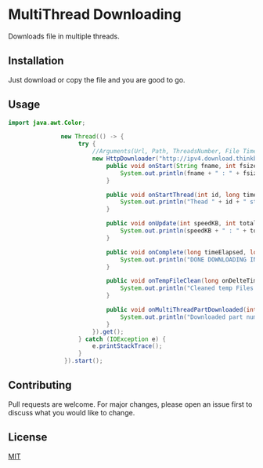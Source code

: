 # MultiThread Downloading

Downloads file in multiple threads.

## Installation

Just download or copy the file and you are good to go.

## Usage

```java
import java.awt.Color;

               new Thread(() -> {
                    try {
                        //Arguments(Url, Path, ThreadsNumber, File Timeout, Listener [Optional] - To retrive info)
                        new HttpDownloader("http://ipv4.download.thinkbroadband.com/200MB.zip","C:/downloading/testfile.bin",5 ,5000, new MultiThreadDownloadListener(){
                            public void onStart(String fname, int fsize, long timeStart) {
                                System.out.println(fname + " : " + fsize + " : " + timeStart);
                            }

                            public void onStartThread(int id, long timeStart) {
                                System.out.println("Thead " + id + " started [" + timeStart + "]");
                            }

                            public void onUpdate(int speedKB, int totalDownloaded, float totalDownloadedFixed, int Threads) {
                                System.out.println(speedKB + " : " + totalDownloaded + " : " + totalDownloadedFixed + " : " + Threads);
                            }

                            public void onComplete(long timeElapsed, long timeStart, long TimeEnd, long avgSpeed) {
                                System.out.println("DONE DOWNLOADING IN " + timeElapsed + " : avgSpeed: " + avgSpeed);
                            }

                            public void onTempFileClean(long onDelteTime) {
                                System.out.println("Cleaned temp Files [" + onDelteTime + "]");
                            }

                            public void onMultiThreadPartDownloaded(int partID) {
                                System.out.println("Downloaded part number " + partID);
                            }
                        }).get();
                    } catch (IOException e) {
                        e.printStackTrace();
                    }
                }).start();
```

## Contributing
Pull requests are welcome. For major changes, please open an issue first to discuss what you would like to change.

## License
[MIT](https://choosealicense.com/licenses/mit/)